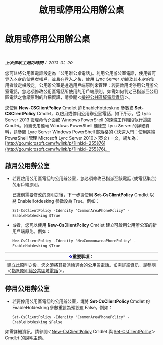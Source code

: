 ﻿---
title: 啟用或停用公用辦公桌
TOCTitle: 啟用或停用公用辦公桌
ms:assetid: 93a7fed6-f61a-4b41-9336-a8320afa87cf
ms:mtpsurl: https://technet.microsoft.com/zh-tw/library/JJ994057(v=OCS.15)
ms:contentKeyID: 52056195
ms.date: 08/10/2015
mtps_version: v=OCS.15
ms.translationtype: HT
---

# 啟用或停用公用辦公桌

 

_**上次修改主題的時間：** 2013-02-20_

您可以將公用區電話設定為「公用辦公桌電話」。利用公用辦公室電話，使用者可登入本身的使用者帳戶，並且在登入之後，使用 Lync Server 功能及其本身的使用者設定檔設定。公用辦公室是透過用戶端原則來管理：若要啟用或停用公用辦公室電話，您必須修改公用區電話所使用的用戶端原則。如需如何判定已指派至公用區電話之會議原則的詳細資訊，請參閱＜[檢視公共區域電話資訊](lync-server-2013-view-common-area-phone-information.md)＞。

您使用 **New-CSClientPolicy** Cmdlet 的 EnableHotdesking 參數或 **Set-CSClientPolicy** Cmdlet，以啟用或停用公用辦公室電話，如下所示。從 Lync Server 2013 管理命令介面或 Windows PowerShell 的遠端工作階段執行這些 Cmdlet。如需使用遠端 Windows PowerShell 連線至 Lync Server 的詳細資料，請參閱 Lync Server Windows PowerShell 部落格的＜快速入門：使用遠端 PowerShell 管理 Microsoft Lync Server 2010＞(英文) 一文，網址為：[http://go.microsoft.com/fwlink/p/?linkId=255876](http://go.microsoft.com/fwlink/p/?linkid=255876)。


## 啟用公用辦公室

  - 若要啟用公用區電話的公用辦公室，您必須修改已指派至該電話 (或電話集合) 的用戶端原則。
    
    已識別需要修改的原則之後，下一步請使用 **Set-CsClientPolicy** Cmdlet 以將 EnableHotdesking 參數設為 True。例如：
    
        Set-CsClientPolicy -Identity "CommonAreaPhonePolicy" - EnableHotdesking $True

  - 或者，您可以使用 **New-CsClientPolicy** Cmdlet 建立可啟用公用辦公室的新用戶端原則。例如：
    
        New-CsClientPolicy -Identity "NewCommonAreaPhonePolicy" - EnableHotdesking $True

<table>
<thead>
<tr class="header">
<th><img src="images/Gg412908.important(OCS.15).gif" title="important" alt="important" />重要事項：</th>
</tr>
</thead>
<tbody>
<tr class="odd">
<td>建立此原則之後，您必須將其指派給適合的公用區電話。如需詳細資訊，請參閱＜<a href="lync-server-2013-assign-policies-to-a-common-area-phone.md">指派原則給公共區域電話</a>＞。</td>
</tr>
</tbody>
</table>


## 停用公用辦公室

  - 若要停用公用區電話的公用辦公室，請將 **Set-CsClientPolicy** Cmdlet 的 EnableHotdesking 參數重設為預設值 False。例如：
    
        Set-CsClientPolicy -Identity "CommonAreaPhonePolicy" - EnableHotdesking $False

如需詳細資訊，請參閱＜[New-CsClientPolicy](new-csclientpolicy.md) Cmdlet 與 [Set-CsClientPolicy](set-csclientpolicy.md)＞ Cmdlet 的說明主題。

